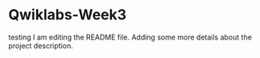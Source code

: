 # Qwiklabs-Week3
testing
I am editing the README file. Adding some more details about the project description.

